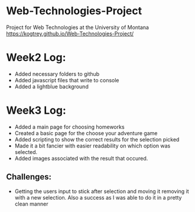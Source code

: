 # Web-Technologies-Project
Project for Web Technologies at the University of Montana
https://kogtrey.github.io/Web-Technologies-Project/
# Week2 Log:
* Added necessary folders to github
* Added javascript files that write to console
* Added a lightblue background
# Week3 Log:
 * Added a main page for choosing homeworks
 * Created a basic page for the choose your adventure game
 * Added scripting to show the correct results for the selection picked
 * Made it a bit fancier with easier readability on which option was selected.
 * Added images associated with the result that occured.
## Challenges:
 * Getting the users input to stick after selection and moving it removing it with a new selection. Also a success as I was able to do it in a pretty clean manner
